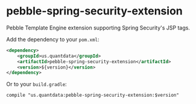 # pebble-spring-security-extension

Pebble Template Engine extension supporting Spring Security's JSP tags.

Add the dependency to your `pom.xml`:
```XML
<dependency>
	<groupId>us.quantdata</groupId>
	<artifactId>pebble-spring-security-extension</artifactId>
	<version>${version}</version>
</dependency>
```
Or to your `build.gradle`:
```Gradle
compile "us.quantdata:pebble-spring-security-extension:$version"
```